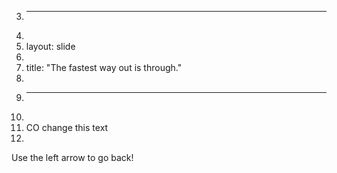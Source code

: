 3.	---
4.	
5.	layout: slide
6.	
7.	title: "The fastest way out is through."
8.	
9.	---
10.	
11.	CO change this text
12.	
Use the left arrow to go back!
